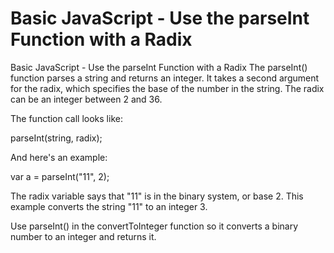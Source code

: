 
# Basic JavaScript - Use the parseInt Function with a Radix

Basic JavaScript - Use the parseInt Function with a Radix
The parseInt() function parses a string and returns an integer. It takes a second argument for the radix, which specifies the base of the number in the string. The radix can be an integer between 2 and 36.

The function call looks like:

parseInt(string, radix);

And here's an example:

var a = parseInt("11", 2);

The radix variable says that "11" is in the binary system, or base 2. This example converts the string "11" to an integer 3.


Use parseInt() in the convertToInteger function so it converts a binary number to an integer and returns it.